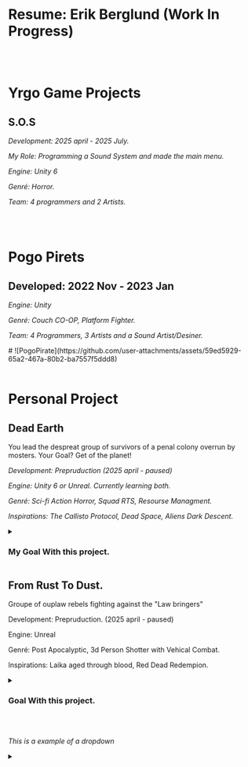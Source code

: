 


<body>
  <h1>Resume: Erik Berglund (Work In Progress)</h1>
  <br>
  <br>
  <h1> Yrgo Game Projects </h1>
    <h2> S.O.S </h2>
      <p> <em> Development: 2025 april - 2025 July. </em> </p>
      <p> <em> My Role: Programming a Sound System and made the main menu. </em> </p>
      <p> <em> Engine: Unity 6 </em> </p>
      <p> <em> Genré: Horror. </em> </p>
      <p> <em> Team: 4 programmers and 2 Artists. </em> </p>
  <br>
  <br>
  
  <h1> Pogo Pirets</h1>
    <h2> Developed: 2022 Nov - 2023 Jan </h2>
      <p> <em> Engine: Unity </em></p>
      <p> <em> Genré: Couch CO-OP, Platform Fighter. </em> </p>
      <p> <em> Team: 4 Programmers, 3 Artists and a Sound Artist/Desiner. </em> </p>
  # ![PogoPirate](https://github.com/user-attachments/assets/59ed5929-65a2-467a-80b2-ba7557f5ddd8)
  <br>
  <br>
  
  <h1> Personal Project </h1>
  
  <h2> Dead Earth </h2>
      <p> You lead the despreat group of survivors of a penal colony overrun by mosters. Your Goal? Get of the planet! </p>
      <p> <em> Development: Prepruduction (2025 april - paused) </em> </p>
      <p> <em> Engine: Unity 6 or Unreal. Currently learning both. </em> </p>
      <p> <em> Genré: Sci-fi Action Horror, Squad RTS, Resourse Managment. </em> </p>
      <p> <em> Inspirations: The Callisto Protocol, Dead Space, Aliens Dark Descent. </em> </p>
      
  <details>
    <summary> <h3> My Goal With this project. </h3> </summary>
        <p> <em> - Gain a deaper understanding of how AI works and learn how to make it with diffrent systems. </em> </p>
        <p> <em> - Make a System that lets me quickly pieces together rooms. </em> </p>
        <p> <em> - Deepen my understanding of how Music, Sound and Ambience can be used to effect on tone and feeling of a game. </em> </p>
        <p> <em> - Make my own 3d assets for Environment, Characters and Animations. </em> </p>
    <br>
  </details>
    
  <h2> From Rust To Dust. </h2>
      <p> Groupe of ouplaw rebels fighting against the "Law bringers" </p>
      <p> Development: Prepruduction. (2025 april - paused) </p>
      <p> Engine: Unreal </p>
      <p> Genré: Post Apocalyptic, 3d Person Shotter with Vehical Combat. </p>
      <p> Inspirations: Laika aged through blood, Red Dead Redempion. </p>
      
  <details>
    <summary> <h3> Goal With this project. </h3> </summary>
    <p> <em> - Gain a deaper understanding of how Unreals Engine works. </em> </p>
    <p> <em> - Deepen my understanding of C++ and make as much of the project in C++ as possible. </em> </p>
    <br>
  </details>
  
      
  <br>
  <br>
  <p> <em> This is a example of a dropdown  </em> </p>
  
  <details>
    <summary></summary>
    <pre>  Code  <br></pre>
  </details>
<body/>


